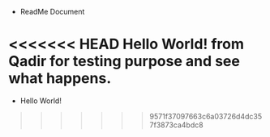 * ReadMe Document

<<<<<<< HEAD
Hello World! from Qadir for testing purpose and see what happens.
=======
- Hello World!
>>>>>>> 9571f37097663c6a03726d4dc357f3873ca4bdc8

